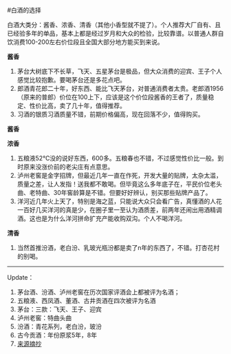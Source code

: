 #白酒的选择

白酒大类分：酱香、浓香、清香（其他小香型就不提了）。个人推荐大厂自有、且已经验多年的单品，基本上都是经过岁月和大众的检验，比较靠谱。以普通人群自饮消费100-200左右价位段且全国大部分地方能买到来说。

**酱香**

1. 茅台大树底下不长草，飞天、五星茅台是极品，但大众消费的迎宾、王子个人感觉比较抱歉。要喝茅台还是多花点吧。
2. 郎酒青花郎二十年，好东西、能比飞天茅台，对普通消费者太贵。老郎酒1956（原来的普郎）价位在100上下，应该是这个价位段酱香的王者了，质量稳定、性价比高，卖了几十年，值得推荐。
3. 习酒的银质习酒质量不错，前期价格偏高，现在回落不少，值得购买。

**酱香**

**浓香**

1. 五粮液52℃没的说好东西，600多。五粮春也不错，不过感觉性价比一般。到时原来没涨价前的老尖庄有点意思。
2. 泸州老窖是金字招牌，但最近几年一直在作死，开发大量的贴牌，太杂太滥，质量之差，让人发指！送我都不敢喝。但毕竟这么多年底子在，平民价位老头曲、老特曲、30年窖龄算是不错。但要好好辨认，别买那些贴牌产品了。
3. 洋河近几年火上天了，特别是海之蓝，只能说大众只会看广告，真懂酒的人花一百好几买洋河的真是少，在圈子里一至认为酒质差，前两年还闹出用酒精调酒。这也是为什么洋河拼命扩充产能收购双沟。个人不喝洋河。

**清香**

1. 当然首推汾酒，老白汾、乳玻光瓶汾都是卖了n年的东西了，不错。打杏花村的别喝。



---

Update：

1. 茅台酒、汾酒、泸州老窖在历次国家评酒会上都被评为名酒；
2. 五粮液、西凤酒、董酒、古井贡酒在四次被评为名酒
3. 茅台：三款：飞天、王子、迎宾
4. 泸州老窖：特曲头曲
5. 汾酒：青花系列，老白汾，玻汾
6. 古今贡酒：年份原浆5年，8年
7. [来源摘抄](http://blog.sina.com.cn/s/blog_c7cd45980102wvqr.html)